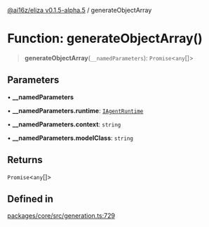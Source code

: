 [@ai16z/eliza v0.1.5-alpha.5](../index.md) / generateObjectArray

# Function: generateObjectArray()

> **generateObjectArray**(`__namedParameters`): `Promise`\<`any`[]\>

## Parameters

• **\_\_namedParameters**

• **\_\_namedParameters.runtime**: [`IAgentRuntime`](../interfaces/IAgentRuntime.md)

• **\_\_namedParameters.context**: `string`

• **\_\_namedParameters.modelClass**: `string`

## Returns

`Promise`\<`any`[]\>

## Defined in

[packages/core/src/generation.ts:729](https://github.com/roschler/eliza/blob/main/packages/core/src/generation.ts#L729)
